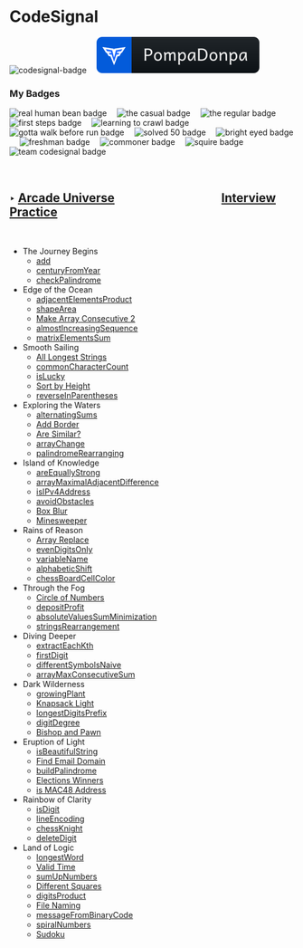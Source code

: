 <h1 id='cds'><strong>CodeSignal</strong></h1>

<p align="left" >
    <img src='https://app.codesignal.com/badges/user-level/23.svg' alt='codesignal-badge' style="width: 32px" />&emsp;
    <a href='https://app.codesignal.com/profile/pompadonpa'>
        <img src='../../Assets/svg/codesignal.svg' alt='codesignal-badge' />
    </a>
</p>


### My Badges


<p align="left" >
    <img src='https://app.codesignal.com/user-icons/miscellaneous/email_verified.svg' alt='real human bean badge' style="width: 32px" />&emsp;
    <img src='https://app.codesignal.com/user-icons/activity/visit_3.svg' alt='the casual badge' style="width: 32px" />&emsp;
    <img src='https://app.codesignal.com/user-icons/activity/visit_5.svg' alt='the regular badge' style="width: 32px" />&emsp;
    <img src='https://app.codesignal.com/user-icons/solved/solved_1.svg' alt='first steps badge' style="width: 32px" />&emsp;
    <img src='https://app.codesignal.com/user-icons/solved/solved_5.svg' alt='learning to crawl badge' style="width: 32px" />&emsp;
    <img src='https://app.codesignal.com/user-icons/solved/solved_20.svg' alt='gotta walk before run badge' style="width: 32px" />&emsp;
    <img src="https://app.codesignal.com/user-icons/solved/solved_50.svg" alt='solved 50 badge' style="width: 32px" />&emsp;
    <img src='https://app.codesignal.com/user-icons/interview_practice/plan_selected.svg' alt='bright eyed badge' style="width: 32px" />&emsp;
    <img src='https://app.codesignal.com/user-icons/interview_practice/ipm_topic_1.svg' alt='freshman badge' style="width: 32px" />&emsp;
    <img src='https://app.codesignal.com/user-icons/arcade/arcade_levels_1.svg' alt='commoner badge' style="width: 32px" />&emsp;
    <img src='https://app.codesignal.com/user-icons/arcade/arcade_levels_3.svg' alt='squire badge' style="width: 32px" />&emsp;
    <img src='https://app.codesignal.com/user-icons/miscellaneous/team_codefights.svg' alt='team codesignal badge' style="width: 32px" />&emsp;

</p>
<br id='center'/>

## ‣ [Arcade Universe](https://app.codesignal.com/arcade)&emsp;&emsp;&emsp;&emsp;&emsp;&emsp;&emsp;&emsp;&emsp;[Interview Practice](https://github.com/PompaDonpa/WhiteBoard/tree/main/Algorithms/CodeSignal/Interview%20Practice#cds)
<br />

-   The Journey Begins
    -   [add](https://github.com/PompaDonpa/WhiteBoard/tree/main/Algorithms/CodeSignal/Arcade%20Universe/The-Journey-Begins/add)
    -   [centuryFromYear](https://github.com/PompaDonpa/WhiteBoard/tree/main/Algorithms/CodeSignal/Arcade%20Universe/The-Journey-Begins/century-from-year)
    -   [checkPalindrome](https://github.com/PompaDonpa/WhiteBoard/tree/main/Algorithms/CodeSignal/Arcade%20Universe/The-Journey-Begins/check-palindrome)
-   Edge of the Ocean
    -   [adjacentElementsProduct](https://github.com/PompaDonpa/WhiteBoard/tree/main/Algorithms/CodeSignal/Arcade%20Universe/Edge-Of-The-Ocean/adjacent-elements-product)
    -   [shapeArea](https://github.com/PompaDonpa/WhiteBoard/tree/main/Algorithms/CodeSignal/Arcade%20Universe/Edge-Of-The-Ocean/shape-area)
    -   [Make Array Consecutive 2](https://github.com/PompaDonpa/WhiteBoard/tree/main/Algorithms/CodeSignal/Arcade%20Universe/Edge-Of-The-Ocean/make-array-consecutive-2)
    -   [almostIncreasingSequence](https://github.com/PompaDonpa/WhiteBoard/tree/main/Algorithms/CodeSignal/Arcade%20Universe/Edge-Of-The-Ocean/almost-increasing-sequence)
    -   [matrixElementsSum](https://github.com/PompaDonpa/WhiteBoard/tree/main/Algorithms/CodeSignal/Arcade%20Universe/Edge-Of-The-Ocean/matrix-elements-sum)
-   Smooth Sailing
    -   [All Longest Strings](https://github.com/PompaDonpa/WhiteBoard/tree/main/Algorithms/CodeSignal/Arcade%20Universe/Smooth-Sailing/all-longest-strings)
    -   [commonCharacterCount](https://github.com/PompaDonpa/WhiteBoard/tree/main/Algorithms/CodeSignal/Arcade%20Universe/Smooth-Sailing/common-character-count)
    -   [isLucky](https://github.com/PompaDonpa/WhiteBoard/tree/main/Algorithms/CodeSignal/Arcade%20Universe/Smooth-Sailing/is-lucky)
    -   [Sort by Height](https://github.com/PompaDonpa/WhiteBoard/tree/main/Algorithms/CodeSignal/Arcade%20Universe/Smooth-Sailing/sort-by-height)
    -   [reverseInParentheses](https://github.com/PompaDonpa/WhiteBoard/tree/main/Algorithms/CodeSignal/Arcade%20Universe/Smooth-Sailing/reverse-in-parentheses)
-   Exploring the Waters
    -   [alternatingSums](https://github.com/PompaDonpa/WhiteBoard/tree/main/Algorithms/CodeSignal/Arcade%20Universe/Exploring-The-Waters/alternating-sums)
    -   [Add Border](https://github.com/PompaDonpa/WhiteBoard/tree/main/Algorithms/CodeSignal/Arcade%20Universe/Exploring-The-Waters/add-border)
    -   [Are Similar?](https://github.com/PompaDonpa/WhiteBoard/tree/main/Algorithms/CodeSignal/Arcade%20Universe/Exploring-The-Waters/are-similar)
    -   [arrayChange](https://github.com/PompaDonpa/WhiteBoard/tree/main/Algorithms/CodeSignal/Arcade%20Universe/Exploring-The-Waters/array-change)
    -   [palindromeRearranging](https://github.com/PompaDonpa/WhiteBoard/tree/main/Algorithms/CodeSignal/Arcade%20Universe/Exploring-The-Waters/palindrome-rearranging)
-   Island of Knowledge
    -   [areEquallyStrong](https://github.com/PompaDonpa/WhiteBoard/tree/main/Algorithms/CodeSignal/Arcade%20Universe/Island-Of-Knowledge/are-equally-strong/)
    -   [arrayMaximalAdjacentDifference](https://github.com/PompaDonpa/WhiteBoard/tree/main/Algorithms/CodeSignal/Arcade%20Universe/Island-Of-Knowledge/array-maximal-adjacent-difference/)
    -   [isIPv4Address](https://github.com/PompaDonpa/WhiteBoard/tree/main/Algorithms/CodeSignal/Arcade%20Universe/Island-Of-Knowledge/is-ipv4-address/)
    -   [avoidObstacles](https://github.com/PompaDonpa/WhiteBoard/tree/main/Algorithms/CodeSignal/Arcade%20Universe/Island-Of-Knowledge/avoid-obstacles/)
    -   [Box Blur](https://github.com/PompaDonpa/WhiteBoard/tree/main/Algorithms/CodeSignal/Arcade%20Universe/Island-Of-Knowledge/box-blur/)
    -   [Minesweeper](https://github.com/PompaDonpa/WhiteBoard/tree/main/Algorithms/CodeSignal/Arcade%20Universe/Island-Of-Knowledge/mine-sweeper/)
-   Rains of Reason
    -   [Array Replace]()
    -   [evenDigitsOnly]()
    -   [variableName]()
    -   [alphabeticShift]()
    -   [chessBoardCellColor]()
-   Through the Fog
    -   [Circle of Numbers]()
    -   [depositProfit]()
    -   [absoluteValuesSumMinimization]()
    -   [stringsRearrangement]()
-   Diving Deeper
    -   [extractEachKth]()
    -   [firstDigit]()
    -   [differentSymbolsNaive]()
    -   [arrayMaxConsecutiveSum]()
-   Dark Wilderness
    -   [growingPlant]()
    -   [Knapsack Light]()
    -   [longestDigitsPrefix]()
    -   [digitDegree]()
    -   [Bishop and Pawn]()
-   Eruption of Light
    -   [isBeautifulString]()
    -   [Find Email Domain]()
    -   [buildPalindrome]()
    -   [Elections Winners]()
    -   [is MAC48 Address]()
-   Rainbow of Clarity
    -   [isDigit]()
    -   [lineEncoding]()
    -   [chessKnight]()
    -   [deleteDigit]()
-   Land of Logic
    -   [longestWord]()
    -   [Valid Time]()
    -   [sumUpNumbers]()
    -   [Different Squares]()
    -   [digitsProduct]()
    -   [File Naming]()
    -   [messageFromBinaryCode]()
    -   [spiralNumbers]()
    -   [Sudoku]()

